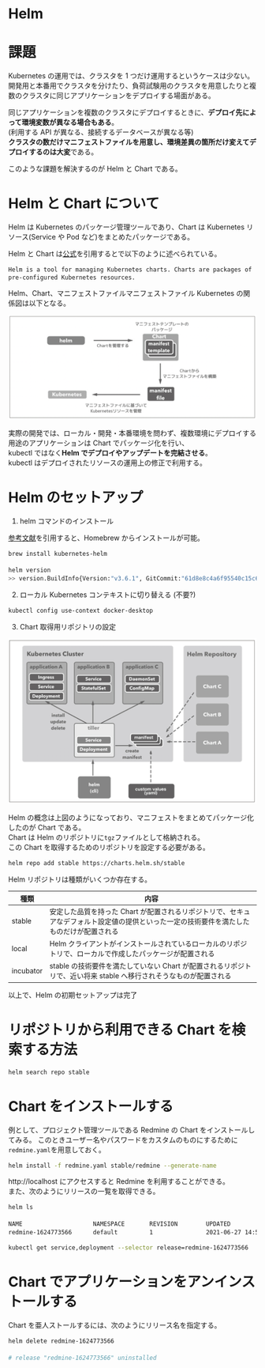 # Helm

# 課題

Kubernetes の運用では、クラスタを 1 つだけ運用するというケースは少ない。  
開発用と本番用でクラスタを分けたり、負荷試験用のクラスタを用意したりと複数のクラスタに同じアプリケーションをデプロイする場面がある。

同じアプリケーションを複数のクラスタにデプロイするときに、**デプロイ先によって環境変数が異なる場合もある**。  
(利用する API が異なる、接続するデータベースが異なる等)  
**クラスタの数だけマニフェストファイルを用意し、環境差異の箇所だけ変えてデプロイするのは大変**である。

このような課題を解決するのが Helm と Chart である。

# Helm と Chart について

Helm は Kubernetes のパッケージ管理ツールであり、Chart は Kubernetes リソース(Service や Pod など)をまとめたパッケージである。

Helm と Chart は[公式](https://github.com/helm/helm)を引用するとで以下のように述べられている。

```
Helm is a tool for managing Kubernetes charts. Charts are packages of pre-configured Kubernetes resources.
```

Helm、Chart、マニフェストファイルマニフェストファイル Kubernetes の関係図は以下となる。

![HelmとChartについて.png](./images/HelmとChartについて.png)

実際の開発では、ローカル・開発・本番環境を問わず、複数環境にデプロイする用途のアプリケーションは Chart でパッケージ化を行い、  
kubectl ではなく**Helm でデプロイやアップデートを完結させる**。  
kubectl はデプロイされたリソースの運用上の修正で利用する。

# Helm のセットアップ

1. helm コマンドのインストール

[参考文献](https://qiita.com/tarosaiba/items/839924d248c4bb7fe2e1)を引用すると、Homebrew からインストールが可能。

```bash
brew install kubernetes-helm

helm version
>> version.BuildInfo{Version:"v3.6.1", GitCommit:"61d8e8c4a6f95540c15c6a65f36a6dd0a45e7a2f", GitTreeState:"dirty", GoVersion:"go1.16.5"}
```

2. ローカル Kubernetes コンテキストに切り替える (不要?)

```bash
kubectl config use-context docker-desktop
```

3. Chart 取得用リポジトリの設定

![Helmの概念.png](./images/Helmの概念.png)

Helm の概念は上図のようになっており、マニフェストをまとめてパッケージ化したのが Chart である。  
Chart は Helm のリポジトリに`tgz`ファイルとして格納される。  
この Chart を取得するためのリポジトリを設定する必要がある。

```bash
helm repo add stable https://charts.helm.sh/stable
```

Helm リポジトリは種類がいくつか存在する。

| 種類      | 内容                                                                                                                                      |
| --------- | ----------------------------------------------------------------------------------------------------------------------------------------- |
| stable    | 安定した品質を持った Chart が配置されるリポジトリで、セキュアなデフォルト設定値の提供といった一定の技術要件を満たしたものだけが配置される |
| local     | Helm クライアントがインストールされているローカルのリポジトリで、ローカルで作成したパッケージが配置される                                 |
| incubator | stable の技術要件を満たしていない Chart が配置されるリポジトリで、近い将来 stable へ移行されそうなものが配置される                        |

以上で、Helm の初期セットアップは完了

# リポジトリから利用できる Chart を検索する方法

```bash
helm search repo stable
```

# Chart をインストールする

例として、プロジェクト管理ツールである Redmine の Chart をインストールしてみる。
このときユーザー名やパスワードをカスタムのものにするために`redmine.yaml`を用意しておく。

```bash
helm install -f redmine.yaml stable/redmine --generate-name
```

http://localhost にアクセスすると Redmine を利用することができる。  
また、次のようにリリースの一覧を取得できる。

```bash
helm ls

NAME                    NAMESPACE       REVISION        UPDATED                                 STATUS          CHART           APP VERSION
redmine-1624773566      default         1               2021-06-27 14:59:29.603558 +0900 JST    deployed        redmine-14.1.12 4.1.0
```

```bash
kubectl get service,deployment --selector release=redmine-1624773566
```

# Chart でアプリケーションをアンインストールする

Chart を亜人ストールするには、次のようにリリース名を指定する。

```bash
helm delete redmine-1624773566

# release "redmine-1624773566" uninstalled
```
